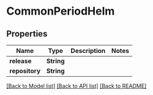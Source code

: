 # CommonPeriodHelm

## Properties

Name | Type | Description | Notes
------------ | ------------- | ------------- | -------------
**release** | **String** |  | 
**repository** | **String** |  | 

[[Back to Model list]](../README.md#documentation-for-models) [[Back to API list]](../README.md#documentation-for-api-endpoints) [[Back to README]](../README.md)


